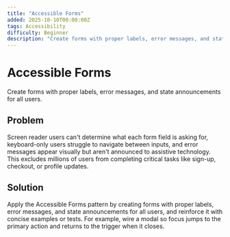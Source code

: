 ```yaml
---
title: "Accessible Forms"
added: 2025-10-10T00:00:00Z
tags: Accessibility
difficulty: Beginner
description: "Create forms with proper labels, error messages, and state announcements for all users."
---
```

# Accessible Forms

Create forms with proper labels, error messages, and state announcements for all users.

## Problem

Screen reader users can't determine what each form field is asking for, keyboard-only users struggle to navigate between inputs, and error messages appear visually but aren't announced to assistive technology. This excludes millions of users from completing critical tasks like sign-up, checkout, or profile updates.

## Solution

Apply the Accessible Forms pattern by creating forms with proper labels, error messages, and state announcements for all users, and reinforce it with concise examples or tests. For example, wire a modal so focus jumps to the primary action and returns to the trigger when it closes.
